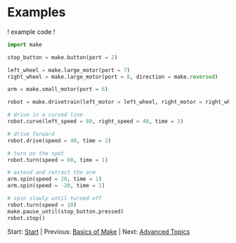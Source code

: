 # Examples

! example code !

```python
import make

stop_button = make.button(port = 2)

left_wheel = make.large_motor(port = 7)
right_wheel = make.large_motor(port = 8, direction = make.reversed)

arm = make.small_motor(port = 6)

robot = make.drivetrain(left_motor = left_wheel, right_motor = right_wheel)

# drive in a curved line
robot.curve(left_speed = 80, right_speed = 40, time = 3)

# drive forward
robot.drive(speed = 40, time = 2)

# turn on the spot
robot.turn(speed = 60, time = 1)

# extend and retract the arm
arm.spin(speed = 20, time = 1)
arm.spin(speed = -20, time = 1)

# spin slowly until turned off
robot.turn(speed = 10)
make.pause_until(stop_button.pressed)
robot.stop()
```

Start: [Start](../readme.md)
| Previous: [Basics of Make](./make.md)
| Next: [Advanced Topics](./advanced.md)
